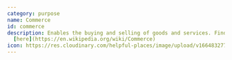```yaml
---
category: purpose
name: Commerce
id: commerce
description: Enables the buying and selling of goods and services. Find out more
  [here](https://en.wikipedia.org/wiki/Commerce)
icon: https://res.cloudinary.com/helpful-places/image/upload/v1664832771/dtpr-icons/purpose/commerce_jstlaw.svg
---
```

